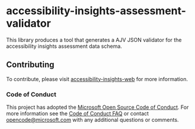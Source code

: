 <!--
Copyright (c) Microsoft Corporation. All rights reserved.
Licensed under the MIT License.
-->

# accessibility-insights-assessment-validator

This library produces a tool that generates a AJV JSON validator for the accessibility insights assessment data schema.

## Contributing

To contribute, please visit [accessibility-insights-web](https://github.com/microsoft/accessibility-insights-web/blob/main/README.md) for more information.

### Code of Conduct

This project has adopted the [Microsoft Open Source Code of Conduct](https://opensource.microsoft.com/codeofconduct/).
For more information see the [Code of Conduct FAQ](https://opensource.microsoft.com/codeofconduct/faq/) or
contact [opencode@microsoft.com](mailto:opencode@microsoft.com) with any additional questions or comments.

